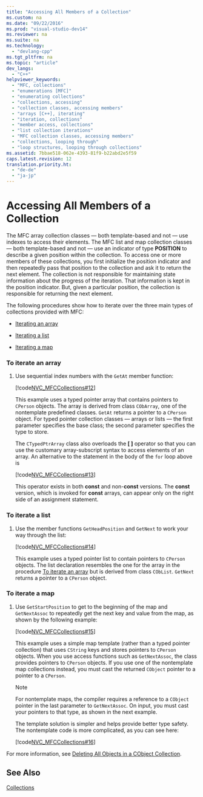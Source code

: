 ```yaml
---
title: "Accessing All Members of a Collection"
ms.custom: na
ms.date: "09/22/2016"
ms.prod: "visual-studio-dev14"
ms.reviewer: na
ms.suite: na
ms.technology: 
  - "devlang-cpp"
ms.tgt_pltfrm: na
ms.topic: "article"
dev_langs: 
  - "C++"
helpviewer_keywords: 
  - "MFC, collections"
  - "enumerations [MFC]"
  - "enumerating collections"
  - "collections, accessing"
  - "collection classes, accessing members"
  - "arrays [C++], iterating"
  - "iteration, collections"
  - "member access, collections"
  - "list collection iterations"
  - "MFC collection classes, accessing members"
  - "collections, looping through"
  - "loop structures, looping through collections"
ms.assetid: 7bbae518-062e-4393-81f9-b22abd2e5f59
caps.latest.revision: 12
translation.priority.ht: 
  - "de-de"
  - "ja-jp"
---
```

# Accessing All Members of a Collection
The MFC array collection classes — both template-based and not — use indexes to access their elements. The MFC list and map collection classes — both template-based and not — use an indicator of type **POSITION** to describe a given position within the collection. To access one or more members of these collections, you first initialize the position indicator and then repeatedly pass that position to the collection and ask it to return the next element. The collection is not responsible for maintaining state information about the progress of the iteration. That information is kept in the position indicator. But, given a particular position, the collection is responsible for returning the next element.  
  
 The following procedures show how to iterate over the three main types of collections provided with MFC:  
  
-   [Iterating an array](#_core_to_iterate_an_array)  
  
-   [Iterating a list](#_core_to_iterate_a_list)  
  
-   [Iterating a map](#_core_to_iterate_a_map)  
  
### To iterate an array  
  
1.  Use sequential index numbers with the `GetAt` member function:  
  
     [!code[NVC_MFCCollections#12](../VS_csharp/codesnippet/CPP/accessing-all-members-of-a-collection_1.cpp)]  
  
     This example uses a typed pointer array that contains pointers to `CPerson` objects. The array is derived from class `CObArray`, one of the nontemplate predefined classes. `GetAt` returns a pointer to a `CPerson` object. For typed pointer collection classes — arrays or lists — the first parameter specifies the base class; the second parameter specifies the type to store.  
  
     The `CTypedPtrArray` class also overloads the **[ ]** operator so that you can use the customary array-subscript syntax to access elements of an array. An alternative to the statement in the body of the `for` loop above is  
  
     [!code[NVC_MFCCollections#13](../VS_csharp/codesnippet/CPP/accessing-all-members-of-a-collection_2.cpp)]  
  
     This operator exists in both **const** and non-**const** versions. The **const** version, which is invoked for **const** arrays, can appear only on the right side of an assignment statement.  
  
### To iterate a list  
  
1.  Use the member functions `GetHeadPosition` and `GetNext` to work your way through the list:  
  
     [!code[NVC_MFCCollections#14](../VS_csharp/codesnippet/CPP/accessing-all-members-of-a-collection_3.cpp)]  
  
     This example uses a typed pointer list to contain pointers to `CPerson` objects. The list declaration resembles the one for the array in the procedure [To iterate an array](#_core_to_iterate_an_array) but is derived from class `CObList`. `GetNext` returns a pointer to a `CPerson` object.  
  
### To iterate a map  
  
1.  Use `GetStartPosition` to get to the beginning of the map and `GetNextAssoc` to repeatedly get the next key and value from the map, as shown by the following example:  
  
     [!code[NVC_MFCCollections#15](../VS_csharp/codesnippet/CPP/accessing-all-members-of-a-collection_4.cpp)]  
  
     This example uses a simple map template (rather than a typed pointer collection) that uses `CString` keys and stores pointers to `CPerson` objects. When you use access functions such as `GetNextAssoc`, the class provides pointers to `CPerson` objects. If you use one of the nontemplate map collections instead, you must cast the returned `CObject` pointer to a pointer to a `CPerson`.  
  
    > [!NOTE]
    >  For nontemplate maps, the compiler requires a reference to a `CObject` pointer in the last parameter to `GetNextAssoc`. On input, you must cast your pointers to that type, as shown in the next example.  
  
     The template solution is simpler and helps provide better type safety. The nontemplate code is more complicated, as you can see here:  
  
     [!code[NVC_MFCCollections#16](../VS_csharp/codesnippet/CPP/accessing-all-members-of-a-collection_5.cpp)]  
  
 For more information, see [Deleting All Objects in a CObject Collection](../VS_csharp/deleting-all-objects-in-a-cobject-collection.md).  
  
## See Also  
 [Collections](../VS_csharp/collections.md)